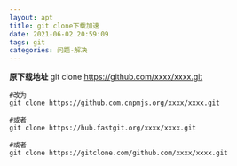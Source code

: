 ```yaml
---
layout: apt
title: git clone下载加速
date: 2021-06-02 20:59:09
tags: git
categories: 问题-解决
---
```



**原下载地址**
git clone https://github.com/xxxx/xxxx.git
```
#改为
git clone https://github.com.cnpmjs.org/xxxx/xxxx.git

#或者
git clone https://hub.fastgit.org/xxxx/xxxx.git

#或者
git clone https://gitclone.com/github.com/xxxx/xxxx.git
```